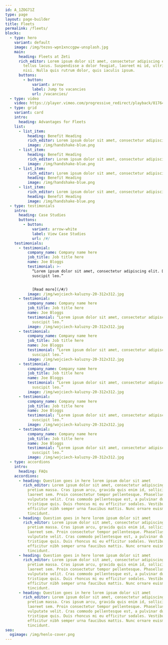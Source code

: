 ```yaml
---
id: A_1ZOG71Z
type: page
layout: page-builder
title: Fleets
permalink: /fleets/
blocks:
  - type: hero
    variant: default
    image: /img/tezos-wpn1xnccgpw-unsplash.jpg
    main:
      heading: Fleets at Zeti
      rich_editor: Lorem ipsum dolor sit amet, consectetur adipiscing elit. Sed vitae
        tellus lacus. Suspendisse a dolor feugiat, laoreet mi id, ultricies
        nisi. Nulla quis rutrum dolor, quis iaculis ipsum.
      buttons:
        - button:
            variant: arrow
            label: Jump to vacancies
            url: /vacancies/
  - type: video
    video: https://player.vimeo.com/progressive_redirect/playback/817643304/rendition/720p/file.mp4?loc=external&signature=48b73b5fb78d9082be47f009d252171fb9b13cfce8c20459546b0167bc2f207a
  - type: grid
    variant: card
    intro:
      heading: Advantages for Fleets
    list:
      - list_item:
          heading: Benefit Heading
          rich_editor: Lorem ipsum dolor sit amet, consectetur adipiscing elit
          image: /img/handshake-blue.png
      - list_item:
          heading: Benefit Heading
          rich_editor: Lorem ipsum dolor sit amet, consectetur adipiscing elit
          image: /img/handshake-blue.png
      - list_item:
          rich_editor: Lorem ipsum dolor sit amet, consectetur adipiscing elit
          heading: Benefit Heading
          image: /img/handshake-blue.png
      - list_item:
          rich_editor: Lorem ipsum dolor sit amet, consectetur adipiscing elit
          heading: Benefit Heading
          image: /img/handshake-blue.png
  - type: testimonials
    intro:
      heading: Case Studies
      buttons:
        - button:
            variant: arrow-white
            label: View Case Studies
            url: /#/
    testimonials:
      - testimonial:
          company_name: Company name here
          job_title: Job title here
          name: Joe Bloggs
          testimonial: >-
            “Lorem ipsum dolor sit amet, consectetur adipiscing elit. Donec eu
            suscipit leo.”


            [R﻿ead more](/#/)
          image: /img/wojciech-kaluzny-20-312x312.jpg
      - testimonial:
          company_name: Company name here
          job_title: Job title here
          name: Joe Bloggs
          testimonial: “Lorem ipsum dolor sit amet, consectetur adipiscing elit. Donec eu
            suscipit leo.”
          image: /img/wojciech-kaluzny-20-312x312.jpg
      - testimonial:
          company_name: Company name here
          job_title: Job title here
          name: Joe Bloggs
          testimonial: “Lorem ipsum dolor sit amet, consectetur adipiscing elit. Donec eu
            suscipit leo.”
          image: /img/wojciech-kaluzny-20-312x312.jpg
      - testimonial:
          company_name: Company name here
          job_title: Job title here
          name: Joe Bloggs
          testimonial: “Lorem ipsum dolor sit amet, consectetur adipiscing elit. Donec eu
            suscipit leo.”
          image: /img/wojciech-kaluzny-20-312x312.jpg
      - testimonial:
          company_name: Company name here
          job_title: Job title here
          name: Joe Bloggs
          testimonial: “Lorem ipsum dolor sit amet, consectetur adipiscing elit. Donec eu
            suscipit leo.”
          image: /img/wojciech-kaluzny-20-312x312.jpg
      - testimonial:
          company_name: Company name here
          job_title: Job title here
          name: Joe Bloggs
          testimonial: “Lorem ipsum dolor sit amet, consectetur adipiscing elit. Donec eu
            suscipit leo.”
          image: /img/wojciech-kaluzny-20-312x312.jpg
  - type: accordions
    intro:
      heading: FAQs
    accordions:
      - heading: Question goes in here lorem ipsum dolor sit amet
        rich_editor: Lorem ipsum dolor sit amet, consectetur adipiscing elit. Sed nec
          pretium massa. Cras ipsum arcu, gravida quis enim id, sollicitudin
          laoreet sem. Proin consectetur tempor pellentesque. Phasellus quis
          vulputate velit. Cras commodo pellentesque est, a pulvinar dui
          tristique quis. Duis rhoncus mi eu efficitur sodales. Vestibulum
          efficitur nibh semper urna faucibus mattis. Nunc ornare euismod
          tincidunt.
      - heading: Question goes in here lorem ipsum dolor sit amet
        rich_editor: Lorem ipsum dolor sit amet, consectetur adipiscing elit. Sed nec
          pretium massa. Cras ipsum arcu, gravida quis enim id, sollicitudin
          laoreet sem. Proin consectetur tempor pellentesque. Phasellus quis
          vulputate velit. Cras commodo pellentesque est, a pulvinar dui
          tristique quis. Duis rhoncus mi eu efficitur sodales. Vestibulum
          efficitur nibh semper urna faucibus mattis. Nunc ornare euismod
          tincidunt.
      - heading: Question goes in here lorem ipsum dolor sit amet
        rich_editor: Lorem ipsum dolor sit amet, consectetur adipiscing elit. Sed nec
          pretium massa. Cras ipsum arcu, gravida quis enim id, sollicitudin
          laoreet sem. Proin consectetur tempor pellentesque. Phasellus quis
          vulputate velit. Cras commodo pellentesque est, a pulvinar dui
          tristique quis. Duis rhoncus mi eu efficitur sodales. Vestibulum
          efficitur nibh semper urna faucibus mattis. Nunc ornare euismod
          tincidunt.
      - heading: Question goes in here lorem ipsum dolor sit amet
        rich_editor: Lorem ipsum dolor sit amet, consectetur adipiscing elit. Sed nec
          pretium massa. Cras ipsum arcu, gravida quis enim id, sollicitudin
          laoreet sem. Proin consectetur tempor pellentesque. Phasellus quis
          vulputate velit. Cras commodo pellentesque est, a pulvinar dui
          tristique quis. Duis rhoncus mi eu efficitur sodales. Vestibulum
          efficitur nibh semper urna faucibus mattis. Nunc ornare euismod
          tincidunt.
seo:
  ogimage: /img/henlo-cover.png
---
```

